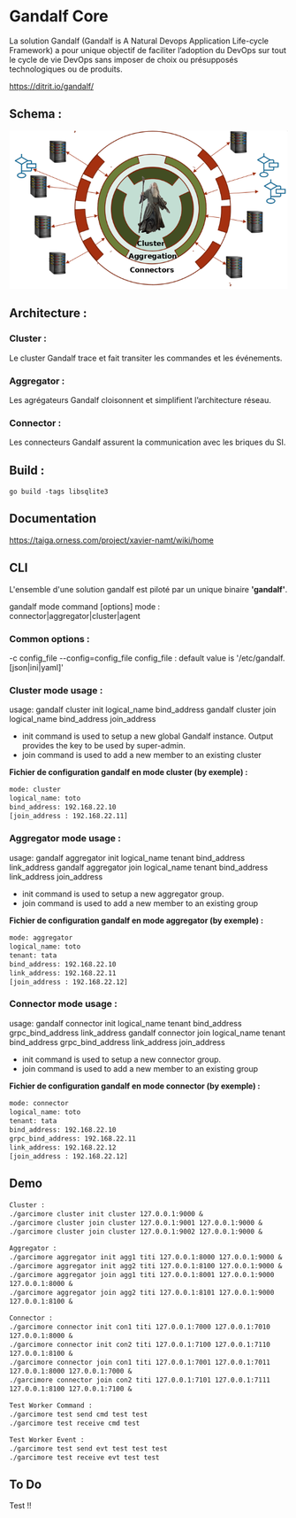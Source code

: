# Gandalf Core
La solution Gandalf (Gandalf is A Natural Devops Application Life-cycle Framework) a pour unique objectif de faciliter l’adoption du DevOps sur tout le cycle de vie DevOps sans imposer de choix ou présupposés technologiques ou de produits.

https://ditrit.io/gandalf/

## Schema :
![alt text](images/schemagandalf.png "gandalf schéma")


## Architecture :

### Cluster :
Le cluster Gandalf trace et fait transiter les commandes et les événements.
### Aggregator :
Les agrégateurs Gandalf cloisonnent et simplifient l’architecture réseau.
### Connector : 
Les connecteurs Gandalf assurent la communication avec les briques du SI.   

## Build :

```
go build -tags libsqlite3
```

## Documentation

https://taiga.orness.com/project/xavier-namt/wiki/home


## CLI
L'ensemble d'une solution gandalf est piloté par un unique binaire **'gandalf'**.

gandalf mode command [options]
mode : connector|aggregator|cluster|agent

### Common options :
-c config_file
--config=config_file
config_file : default value is '/etc/gandalf.[json|ini|yaml]'

### Cluster mode usage :
usage:
gandalf cluster init logical_name bind_address
gandalf cluster join logical_name bind_address join_address

*   init command is used to setup a new global Gandalf instance. Output provides the key to be used by super-admin.
*   join command is used to add a new member to an existing cluster


**Fichier de configuration gandalf en mode cluster (by exemple) :**

```
mode: cluster
logical_name: toto
bind_address: 192.168.22.10
[join_address : 192.168.22.11]
```

### Aggregator mode usage :
usage:
gandalf aggregator init logical_name tenant bind_address link_address
gandalf aggregator join logical_name tenant bind_address link_address join_address

*   init command is used to setup a new aggregator group.
*   join command is used to add a new member to an existing group

**Fichier de configuration gandalf en mode aggregator (by exemple) :**

```
mode: aggregator
logical_name: toto
tenant: tata
bind_address: 192.168.22.10
link_address: 192.168.22.11
[join_address : 192.168.22.12]
```

### Connector mode usage :
usage:
gandalf connector init logical_name tenant bind_address grpc_bind_address link_address
gandalf connector join logical_name tenant bind_address grpc_bind_address link_address join_address

*   init command is used to setup a new connector group.
*   join command is used to add a new member to an existing group

**Fichier de configuration gandalf en mode connector (by exemple) :**

```
mode: connector
logical_name: toto
tenant: tata
bind_address: 192.168.22.10
grpc_bind_address: 192.168.22.11
link_address: 192.168.22.12
[join_address : 192.168.22.12]
```

## Demo
```
Cluster :
./garcimore cluster init cluster 127.0.0.1:9000 &
./garcimore cluster join cluster 127.0.0.1:9001 127.0.0.1:9000 &
./garcimore cluster join cluster 127.0.0.1:9002 127.0.0.1:9000 &
```

```
Aggregator :
./garcimore aggregator init agg1 titi 127.0.0.1:8000 127.0.0.1:9000 &
./garcimore aggregator init agg2 titi 127.0.0.1:8100 127.0.0.1:9000 &
./garcimore aggregator join agg1 titi 127.0.0.1:8001 127.0.0.1:9000 127.0.0.1:8000 &
./garcimore aggregator join agg2 titi 127.0.0.1:8101 127.0.0.1:9000 127.0.0.1:8100 &
```

```
Connector :
./garcimore connector init con1 titi 127.0.0.1:7000 127.0.0.1:7010 127.0.0.1:8000 &
./garcimore connector init con2 titi 127.0.0.1:7100 127.0.0.1:7110 127.0.0.1:8100 &
./garcimore connector join con1 titi 127.0.0.1:7001 127.0.0.1:7011 127.0.0.1:8000 127.0.0.1:7000 &
./garcimore connector join con2 titi 127.0.0.1:7101 127.0.0.1:7111 127.0.0.1:8100 127.0.0.1:7100 &
```

```
Test Worker Command :
./garcimore test send cmd test test
./garcimore test receive cmd test
```

```
Test Worker Event :
./garcimore test send evt test test test
./garcimore test receive evt test test
```
## To Do

Test !!